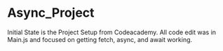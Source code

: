 # Async_Project

Initial State is the Project Setup from Codeacademy. All code edit was in Main.js and focused on getting fetch, async, and await working.
